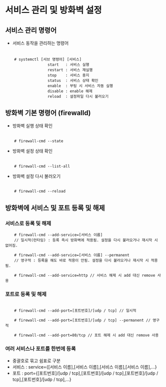 # 서비스 관리 및 방화벽 설정

## 서비스 관리 명령어

- 서비스 동작을 관리하는 명령어

######

        # systemctl [서브 명령어] [서비스]
                       start   : 서비스 실행
                       restart : 서비스 재실행
                       stop    : 서비스 중지
                       status  : 서비스 상태 확인
                       enable  : 부팅 시 서비스 자동 실행
                       disable : enable 해제
                       reload  : 설정파일 다시 불러오기

## 방화벽 기본 명령어 (firewalld)

- 방화벽 실행 상태 확인

######

        # firewall-cmd --state

- 방화벽 설정 상태 확인

######

        # firewall-cmd --list-all

- 방화벽 설정 다시 불러오기

######

        # firewall-cmd --reload

## 방화벽에 서비스 및 포트 등록 및 해제

### 서비스로 등록 및 해제

        # firewall-cmd --add-service=[서비스 이름]
        // 일시적(런타임) : 등록 즉시 방화벽에 적용됨. 설정을 다시 불러오거나 재시작 시 없어짐.

        # firewall-cmd --add-service=[서비스 이름] --permanent
        // 영구적 : 등록을 해도 바로 적용이 안됨. 설정을 다시 불러오거나 재시작 시 적용됨.

        # firewall-cmd --add-service=http // 서비스 해제 시 add 대신 remove 사용

### 포트로 등록 및 해제

######

        # firewall-cmd --add-port=[포트번호]/[udp / tcp] // 일시적

        # firewall-cmd --add-port=[포트번호]/[udp / tcp] --permanent // 영구적

        # firewall-cmd --add-port=80/tcp // 포트 해제 시 add 대신 remove 사용

### 여러 서비스나 포트를 한번에 등록

- 중괄호로 묶고 쉼표로 구분
- 서비스 : service={[서비스 이름],[서비스 이름],[서비스 이름],[서비스 이름],...}
- 포트 : port={[포트번호]/[udp / tcp],[포트번호]/[udp / tcp],[포트번호]/[udp / tcp],[포트번호]/[udp / tcp],...}
